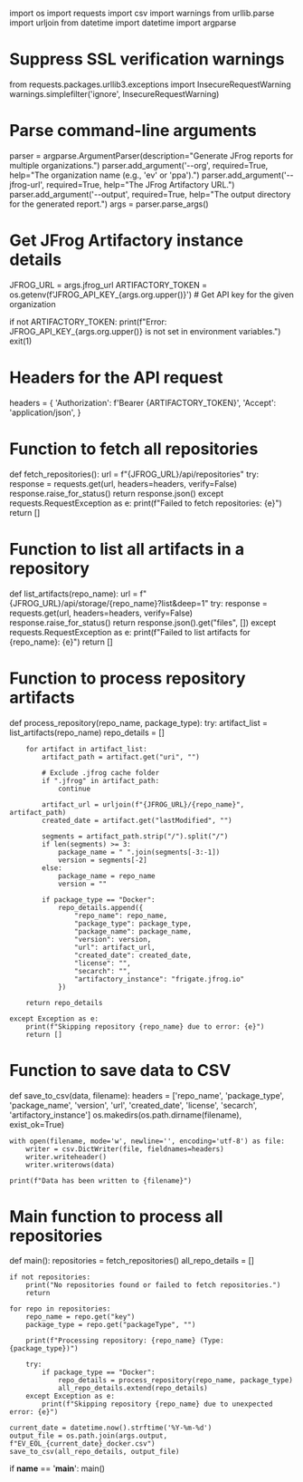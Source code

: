 import os
import requests
import csv
import warnings
from urllib.parse import urljoin
from datetime import datetime
import argparse

# Suppress SSL verification warnings
from requests.packages.urllib3.exceptions import InsecureRequestWarning
warnings.simplefilter('ignore', InsecureRequestWarning)

# Parse command-line arguments
parser = argparse.ArgumentParser(description="Generate JFrog reports for multiple organizations.")
parser.add_argument('--org', required=True, help="The organization name (e.g., 'ev' or 'ppa').")
parser.add_argument('--jfrog-url', required=True, help="The JFrog Artifactory URL.")
parser.add_argument('--output', required=True, help="The output directory for the generated report.")
args = parser.parse_args()

# Get JFrog Artifactory instance details
JFROG_URL = args.jfrog_url
ARTIFACTORY_TOKEN = os.getenv(f'JFROG_API_KEY_{args.org.upper()}')  # Get API key for the given organization

if not ARTIFACTORY_TOKEN:
    print(f"Error: JFROG_API_KEY_{args.org.upper()} is not set in environment variables.")
    exit(1)

# Headers for the API request
headers = {
    'Authorization': f'Bearer {ARTIFACTORY_TOKEN}',
    'Accept': 'application/json',
}

# Function to fetch all repositories
def fetch_repositories():
    url = f"{JFROG_URL}/api/repositories"
    try:
        response = requests.get(url, headers=headers, verify=False)
        response.raise_for_status()
        return response.json()
    except requests.RequestException as e:
        print(f"Failed to fetch repositories: {e}")
        return []

# Function to list all artifacts in a repository
def list_artifacts(repo_name):
    url = f"{JFROG_URL}/api/storage/{repo_name}?list&deep=1"
    try:
        response = requests.get(url, headers=headers, verify=False)
        response.raise_for_status()
        return response.json().get("files", [])
    except requests.RequestException as e:
        print(f"Failed to list artifacts for {repo_name}: {e}")
        return []

# Function to process repository artifacts
def process_repository(repo_name, package_type):
    try:
        artifact_list = list_artifacts(repo_name)
        repo_details = []

        for artifact in artifact_list:
            artifact_path = artifact.get("uri", "")

            # Exclude .jfrog cache folder
            if ".jfrog" in artifact_path:
                continue

            artifact_url = urljoin(f"{JFROG_URL}/{repo_name}", artifact_path)
            created_date = artifact.get("lastModified", "")

            segments = artifact_path.strip("/").split("/")
            if len(segments) >= 3:
                package_name = " ".join(segments[-3:-1])
                version = segments[-2]
            else:
                package_name = repo_name
                version = ""

            if package_type == "Docker":
                repo_details.append({
                    "repo_name": repo_name,
                    "package_type": package_type,
                    "package_name": package_name,
                    "version": version,
                    "url": artifact_url,
                    "created_date": created_date,
                    "license": "",
                    "secarch": "",
                    "artifactory_instance": "frigate.jfrog.io"
                })

        return repo_details

    except Exception as e:
        print(f"Skipping repository {repo_name} due to error: {e}")
        return []

# Function to save data to CSV
def save_to_csv(data, filename):
    headers = ['repo_name', 'package_type', 'package_name', 'version', 'url', 'created_date', 'license', 'secarch', 'artifactory_instance']
    os.makedirs(os.path.dirname(filename), exist_ok=True)

    with open(filename, mode='w', newline='', encoding='utf-8') as file:
        writer = csv.DictWriter(file, fieldnames=headers)
        writer.writeheader()
        writer.writerows(data)
    
    print(f"Data has been written to {filename}")

# Main function to process all repositories
def main():
    repositories = fetch_repositories()
    all_repo_details = []

    if not repositories:
        print("No repositories found or failed to fetch repositories.")
        return

    for repo in repositories:
        repo_name = repo.get("key")
        package_type = repo.get("packageType", "")

        print(f"Processing repository: {repo_name} (Type: {package_type})")

        try:
            if package_type == "Docker":
                repo_details = process_repository(repo_name, package_type)
                all_repo_details.extend(repo_details)
        except Exception as e:
            print(f"Skipping repository {repo_name} due to unexpected error: {e}")

    current_date = datetime.now().strftime('%Y-%m-%d')
    output_file = os.path.join(args.output, f"EV_EOL_{current_date}_docker.csv")
    save_to_csv(all_repo_details, output_file)

if __name__ == '__main__':
    main()

